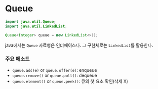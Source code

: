 # Queue
```java
import java.util.Queue;
import java.util.LinkedList;

Queue<Integer> queue = new LinkedList<>();
```
java에서는 `Queue` 자료형은 인터페이스다. 그 구현체로는 `LinkedList`를 활용한다. 

### 주요 메소드
- `queue.add(e)` or `queue.offer(e)`: enqueue
- `queue.remove()` or `queue.poll()`: dequeue
- `queue.element()` or `queue.peek()`: 큐의 첫 요소 확인(삭제 X)